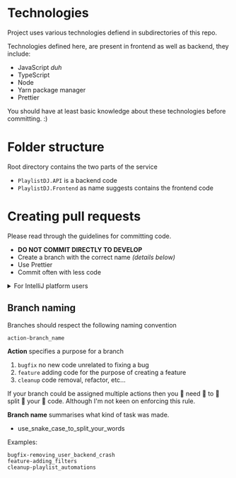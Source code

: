 # Technologies

Project uses various technologies defiend in subdirectories of this repo.

Technologies defined here, are present in frontend as well as backend, they include:

- JavaScript *duh*
- TypeScript
- Node
- Yarn package manager
- Prettier

You should have at least basic knowledge about these technologies before committing. :)

# Folder structure

Root directory contains the two parts of the service

- `PlaylistDJ.API` is a backend code
- `PlaylistDJ.Frontend` as name suggests contains the frontend code

# Creating pull requests

Please read through the guidelines for committing code.

- **DO NOT COMMIT DIRECTLY TO DEVELOP**
- Create a branch with the correct name *(details below)*
- Use Prettier
- Commit often with less code

<details>
<summary>For IntelliJ platform users</summary>

1. In Project view click the root (`playlist-dj`) directory
2. Select `Code > Reformat Code`
3. Check
    - Optimize imports
    - Rearrange entries
    - Cleanup code
4. Run

</details>

## Branch naming

Branches should respect the following naming convention

`action-branch_name`

**Action** specifies a purpose for a branch

1. `bugfix` no new code unrelated to fixing a bug
2. `feature` adding code for the purpose of creating a feature
3. `cleanup` code removal, refactor, etc...

If your branch could be assigned multiple actions then you 👏 need 👏 to 👏 split 👏 your 👏 code. Although I'm not keen
on enforcing this rule.

**Branch name** summarises what kind of task was made.

- use_snake_case_to_split_your_words

Examples:

```text
bugfix-removing_user_backend_crash
feature-adding_filters
cleanup-playlist_automations
```
